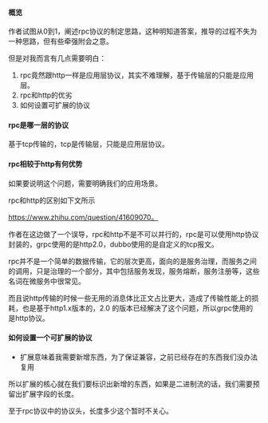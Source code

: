 #### 概览

作者试图从0到1，阐述rpc协议的制定思路，这种明知道答案，推导的过程不失为一种思路，但有些牵强附会之意。

但是对我而言有几点需要明白：

1. rpc竟然跟http一样是应用层协议，其实不难理解，基于传输层的只能是应用层。
2. rpc和http的优劣
3. 如何设置可扩展的协议





#### rpc是哪一层的协议

基于tcp传输的，tcp是传输层，只能是应用层协议。





#### rpc相较于http有何优势

如果要说明这个问题，需要明确我们的应用场景。

rpc和http的区别如下文所示

https://www.zhihu.com/question/41609070。

作者在这边做了一个误导，rpc和http不是不可以并行的，rpc是可以使用http协议封装的，grpc使用的是http2.0，dubbo使用的是自定义的tcp报文。

rpc并不是一个简单的数据传输，它的层次更高，面向的是服务治理，而服务之间的调用，只是治理的一个部分，其中包括服务发现，服务熔断，服务注册等，这些名词在微服务中很常见。

而且说http传输的时候一些无用的消息体比正文占比更大，造成了传输性能上的损耗，也是基于http1.x版本的，2.0 的版本已经解决了这个问题，所以grpc使用的是http协议。





#### 如何设置一个可扩展的协议

- 扩展意味着我需要新增东西，为了保证兼容，之前已经存在的东西我们没办法复用

所以扩展的核心就在我们要标识出新增的东西，如果是二进制流的话，我们需要预留出扩展字段的长度。



至于rpc协议中的协议头，长度多少这个暂时不关心。

